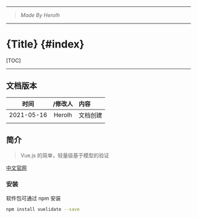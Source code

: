 ----------------------------------------------
> *Made By Herolh*
----------------------------------------------

# {Title} {#index}

[TOC]



 







--------------------------------------------

## 文档版本

|    时间    | /修改人 | 内容     |
| :--------: | :-----: | :------- |
| 2021-05-16 | Herolh  | 文档创建 |
|            |         |          |



## 简介

> Vue.js 的简单，轻量级基于模型的验证

[中文官网](https://www.vuelidate.cn/)



### 安装

软件包可通过 npm 安装

```bash
npm install vuelidate --save
```